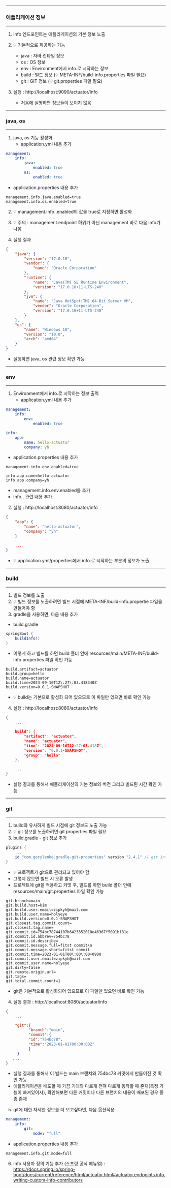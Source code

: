 -----
### 애플리케이션 정보
-----
1. info 엔드포인트는 애플리케이션의 기본 정보 노출
2. 💡 기본적으로 제공하는 기능
   - java : 자바 런타임 정보
   - os : OS 정보
   - env : Environment에서 info.로 시작하는 정보
   - build : 빌드 정보 (💡 META-INF/build-info.properties 파일 필요)
   - git : GIT 정보 (💡 git.properties 파일 필요)

3. 실행 : http://localhost:9090/actuator/info
   - 처음에 실행하면 정보들이 보이지 않음

-----
### java, os
-----
1. java, os 기능 활성화
   - application.yml 내용 추가
```yml
management:
    info:
        java:
            enabled: true
        os:
            enabled: true
```
  - application.properties 내용 추가
```properties
management.info.java.enabled=true
management.info.os.enabled=true
```

2. 💡 management.info.<id>.enabled의 값을 true로 지정하면 활성화
3. 💡 주의 : management.endpoint 하위가 아닌 management 바로 다음 info가 나옴

4. 실행 결과
```json
{
    "java": {
        "version": "17.0.10",
        "vendor": {
            "name": "Oracle Corporation"
        },
        "runtime": {
            "name": "Java(TM) SE Runtime Environment",
            "version": "17.0.10+11-LTS-240"
        },
        "jvm": {
            "name": "Java HotSpot(TM) 64-Bit Server VM",
            "vendor": "Oracle Corporation",
            "version": "17.0.10+11-LTS-240"
        }
    },
    "os": {
        "name": "Windows 10",
        "version": "10.0",
        "arch": "amd64"
    }
}
```
  - 실행하면 java, os 관련 정보 확인 가능

-----
### env
-----
1. Environment에서 info.로 시작하는 정보 출력
   - application.yml 내용 추가
```yml
management:
    info:
        env:
            enabled: true

info:
    app:
        name: hello-actuator
        company: yh
```
  - application.properties 내용 추가
```properties
management.info.env.enabled=true

info.app.name=hello-actuator
info.app.company=yh
```

  - management.info.env.enabled를 추가
  - info.. 관련 내용 추가

2. 실행 : http://localhost:8080/actuator/info
```json
{
    "app": {
        "name": "hello-actuator",
        "company": "yh"
    }

    ...
}
```
   - 💡 application.yml/properties에서 info.로 시작하는 부분의 정보가 노출

-----
### build
-----
1. 빌드 정보를 노출
2. 💡 빌드 정보를 노출하려면 빌드 시점에 META-INF/build-info.propertie 파일을 만들어야 함
3. gradle을 사용하면, 다음 내용 추가
  - build.gradle
```gradle
springBoot {
    buildInfo()
}
```
  - 이렇게 하고 빌드를 하면 build 폴더 안에 resources/main/META-INF/build-info.properties 파일 확인 가능
```properties
build.artifact=actuator
build.group=hello
build.name=actuator
build.time=2024-09-16T12\:27\:03.418340Z
build.version=0.0.1-SNAPSHOT
```
  - 💡 build는 기본으로 활성화 되어 있으므로 이 파일만 있으면 바로 확인 가능

4. 실행 : http://localhost:8080/actuator/info
```json
{
    ...

    build": {
        "artifact": "actuator",
        "name": "actuator",
        "time": "2024-09-16T12:27:03.418Z",
        "version": "0.0.1-SNAPSHOT",
        "group": "hello"
    },

    ...
}
```
  - 실행 결과를 통해서 애플리케이션의 기본 정보와 버전 그리고 빌드된 시간 확인 가능

-----
### git
-----
1. build와 유사하게 빌드 시점에 git 정보도 노출 가능
2. 💡 git 정보를 노출하려면 git.properties 파일 필요
3. build.gradle - git 정보 추가
```gradle
plugins {
    ...
    id "com.gorylenko.gradle-git-properties" version "2.4.1" // git info
}
```
  - 💡 프로젝트가 git으로 관리되고 있어야 함
  - 그렇지 않으면 빌드 시 오류 발생
  - 프로젝트에 git을 적용하고 커밋 후, 빌드를 하면 build 폴더 안에 resources/main/git.properties 파일 확인 가능
```properties
git.branch=main
git.build.host=kim
git.build.user.email=zipkyh@mail.com
git.build.user.name=holyeye
git.build.version=0.0.1-SNAPSHOT
git.closest.tag.commit.count=
git.closest.tag.name=
git.commit.id=754bc78744107b6423352018e46367f5091b181e
git.commit.id.abbrev=754bc78
git.commit.id.describe=
git.commit.message.full=fitst commit\n
git.commit.message.short=fitst commit
git.commit.time=2023-01-01T00\:00\:00+0900
git.commit.user.email=zipkyh@mail.com
git.commit.user.name=holyeye
git.dirty=false
git.remote.origin.url=
git.tags=
git.total.commit.count=1
```
  - git은 기본적으로 활성화되어 있으므로 이 파일만 있으면 바로 확인 가능

4. 실행 결과 : http://localhost:8080/actuator/info
```json
{
    ...

    "git":{
          "branch":"main",
          "commit":{
          "id":"754bc78",
          "time":"2023-01-01T00:00:00Z"
          }
     }
   ...
}
```

  - 실행 결과를 통해서 이 빌드는 main 브랜치와 754bc78 커밋에서 만들어진 것 확인 가능
  - 애플리케이션을 배포할 때 가끔 기대와 다르게 전혀 다르게 동작할 때 존재(특정 기능이 빠져있어서), 확인해보면 다른 커밋이나 다른 브랜치의 내용이 배포된 경우 종종 존재

5. git에 대한 자세한 정보를 더 보고싶다면, 다음 옵션적용
```yml
management:
    info:
        git:
            mode: "full"
```
  - application.properties 내용 추가
```properties
management.info.git.mode=full
```

6. info 사용자 정의 기능 추가 (스프링 공식 메뉴얼) : https://docs.spring.io/spring-boot/docs/current/reference/html/actuator.html#actuator.endpoints.info.writing-custom-info-contributors
